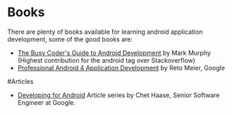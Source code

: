 # Books 

There are plenty of books available for learning android application development, some of the good books are:

* [The Busy Coder's Guide to Android Development](https://commonsware.com/Android/) by Mark Murphy (Highest contribution for the android tag over Stackoverflow)
* [Professional Android 4 Application Development](http://www.amazon.com/dp/1118102274) by Reto Meier, Google



#Articles 

* [Developing for Android](https://medium.com/google-developers/developing-for-android-introduction-5345b451567c) Article series by Chet Haase, Senior Software Engineer at Google. 
